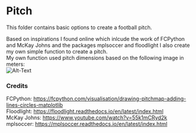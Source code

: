 # Pitch

This folder contains basic options to create a football pitch. <br>

Based on inspirations I found online which inlcude the work of FCPython and McKay Johns and the packages mplsoccer and floodlight I also create my own simple function to create a pitch. <br>
My own function used pitch dimensions based on the following image in meters: <br>
![Alt-Text](Basics/Pitch/Fußballfeld.png)


### Credits

FCPython: https://fcpython.com/visualisation/drawing-pitchmap-adding-lines-circles-matplotlib <br>
Floodlight: https://floodlight.readthedocs.io/en/latest/index.html <br>
McKay Johns: https://www.youtube.com/watch?v=55k1mCRyd2k <br>
mplsoccer: https://mplsoccer.readthedocs.io/en/latest/index.html <br>
